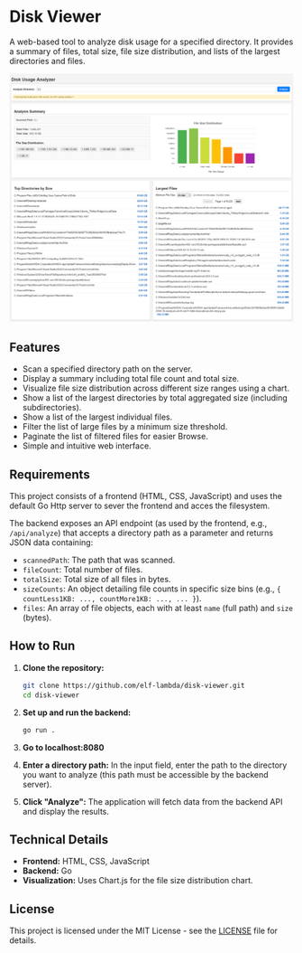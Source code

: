 # Disk Viewer
A web-based tool to analyze disk usage for a specified directory. It provides a summary of files, total size, file size distribution, and lists of the largest directories and files.


![Screenshot of Disk Viewer showing analysis results](screenshots/display.png)


## Features

* Scan a specified directory path on the server.
* Display a summary including total file count and total size.
* Visualize file size distribution across different size ranges using a chart.
* Show a list of the largest directories by total aggregated size (including subdirectories).
* Show a list of the largest individual files.
* Filter the list of large files by a minimum size threshold.
* Paginate the list of filtered files for easier Browse.
* Simple and intuitive web interface.


## Requirements

This project consists of a frontend (HTML, CSS, JavaScript) and uses the default Go Http server to sever the frontend and acces the filesystem.

The backend exposes an API endpoint (as used by the frontend, e.g., `/api/analyze`) that accepts a directory path as a parameter and returns JSON data containing:

* `scannedPath`: The path that was scanned.
* `fileCount`: Total number of files.
* `totalSize`: Total size of all files in bytes.
* `sizeCounts`: An object detailing file counts in specific size bins (e.g., `{ countLess1KB: ..., countMore1KB: ..., ... }`).
* `files`: An array of file objects, each with at least `name` (full path) and `size` (bytes).


## How to Run

1.  **Clone the repository:**
    ```bash
    git clone https://github.com/elf-lambda/disk-viewer.git
    cd disk-viewer
    ```

2.  **Set up and run the backend:**
    ```bash
    go run .
    ```
3. **Go to localhost:8080**

4.  **Enter a directory path:**
    In the input field, enter the path to the directory you want to analyze (this path must be accessible by the backend server).

5.  **Click "Analyze":**
    The application will fetch data from the backend API and display the results.

## Technical Details

* **Frontend:** HTML, CSS, JavaScript
* **Backend:** Go
* **Visualization:** Uses Chart.js for the file size distribution chart.

## License

This project is licensed under the MIT License - see the [LICENSE](LICENSE) file for details.

